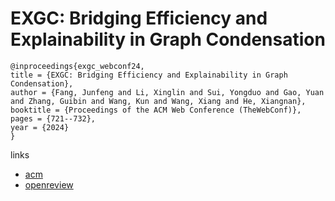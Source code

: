 # EXGC: Bridging Efficiency and Explainability in Graph Condensation

```
@inproceedings{exgc_webconf24,
title = {EXGC: Bridging Efficiency and Explainability in Graph Condensation},
author = {Fang, Junfeng and Li, Xinglin and Sui, Yongduo and Gao, Yuan and Zhang, Guibin and Wang, Kun and Wang, Xiang and He, Xiangnan},
booktitle = {Proceedings of the ACM Web Conference (TheWebConf)},
pages = {721--732},
year = {2024}
}
```

links
- [acm](https://dl.acm.org/doi/10.1145/3589334.3645551)
- [openreview](https://openreview.net/forum?id=y1Mboefs8w)
